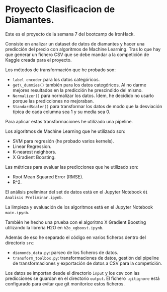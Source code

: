 # Proyecto Clasificacion de Diamantes.

Este es el proyecto de la semana 7 del bootcamp de IronHack.

Consiste en analizar un dataset de datos de diamantes y hacer una predicción del precio con algoritmos de Machine Learning. Tras lo que hay que generar un fichero CSV que se debe mandar a la competición de Kaggle creada para el proyecto.

Los métodos de transformación  que he probado son:
- `label encoder` para los datos categóricos.
- `get\_dummies()` también para los datos categóricos. Al no darme mejores resultados en la predicción he prescindido del mismo.
- `Normalizer()` para normalizar los datos. Ídem, he decidido no usarlo porque las predicciones no mejoraban.
- `StandardScaler()` para transformar los datos de modo que la desviación típica de cada columna sea 1 y su media sea 0.

Para aplicar estas transformaciones he utilizado una pipeline.

Los algoritmos de Machine Learning que he utilizado son:
- SVM para regresión (he probado varios kernels).
- Linear Regression.
- K-nearest neighbors.
- X Gradient Boosting.

Las métricas para evaluar las predicciones que he utilizado son:
- Root Mean Squared Error (RMSE).
- R^2.

El análisis preliminar del set de datos está en el Jupyter Notebook `01 Analisis Preliminar.ipynb`.

La limpieza y evaluación de los algoritmos está en el Jupyter Notebook `main.ipynb`.

También he hecho una prueba con el algoritmo X Gradient Boosting utilizando la librería H2O en `h2o_xgboost.ipynb`.

Además de eso he separado el código en varios ficheros dentro del directorio `src`:
- `diamonds_data.py`: parseo de los ficheros de datos.
- `transform_toolbox.py`: transformaciones de datos, gestión del pipeline de transformaciones y exportación de datos a CSV para la competición.

Los datos se importan desde el directorio `input` y los csv con las predicciones se guardan en el directorio `output`. El fichero `.gitignore` está configurado para evitar que git monitorice estos ficheros.

